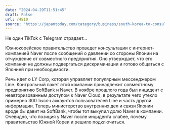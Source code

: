 ```yaml
---
date: "2024-04-29T11:51:45"
draft: False
url: /4810
source: "https://japantoday.com/category/business/south-korea-to-consult-naver-after-report-firm-faces-japan-pressure-to-divest-stake"
---
```


Не один TikTok с Telegram страдает…

Южнокорейское правительство проведет консультации с интернет-компанией Naver после сообщений о давлении со стороны Японии на отчуждение от совместного предприятия. Оно утверждает, что его компании не должны подвергаться дискриминации и готово общаться с Японией при необходимости. 

Речь идет о LY Corp, которая управляет популярным мессенджером Line. Контрольный пакет этой компании принадлежит совместному предприятию SoftBank и Naver. В ноябре прошлого года был инцидент с неавторизованным доступом к Naver Cloud, в результате чего утекло примерно 300 тысяч аккаунтов пользователей Line и часть другой информации. Теперь министерство внутренних дел и связи Японии вроде бы давит на SoftBank, чтобы тот выкупил долю Naver в компании. Очевидно, что позиция у Naver после инцидента слабее, почему правительство Южной Кореи и решило подключиться.

